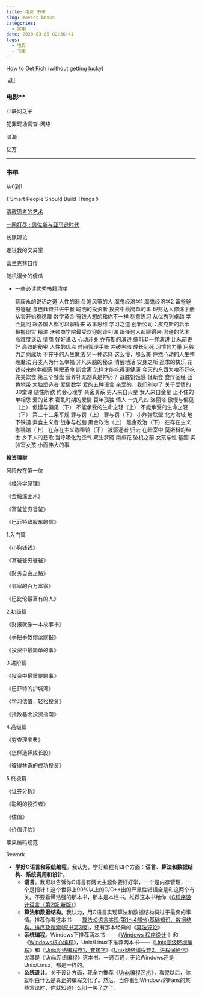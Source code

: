 ```yaml
---
title: 电影 书单
slug: movies-books
categories:
  - 实用
date: 2020-03-05 02:36:41
tags: 
  - 电影
  - 书单
---
```


[How to Get Rich (without getting lucky)](https://threadreaderapp.com/thread/1002103360646823936.html)

​    [ZH](https://telegra.ph/%E5%A6%82%E4%BD%95%E4%B8%8D%E9%9D%A0%E8%BF%90%E6%B0%94%E8%87%B4%E5%AF%8C-05-20)

### 电影**

互联网之子

犯罪现场调查-网络

<!--more-->

暗海

亿万

* * *

### 书单

从0到1

《 Smart People Should Build Things 》

[清醒思考的艺术](https://book.douban.com/subject/20492550/)

[一网打尽 : 贝佐斯与亚马逊时代](https://book.douban.com/subject/25766700/)

[长尾理论](https://book.douban.com/subject/1919072/)

走进我的交易室

富兰克林自传

随机漫步的傻瓜

- 一些必读优秀书籍清单
  
  蔡康永的说话之道
  人性的弱点
  追风筝的人
  魔鬼经济学1
  魔鬼经济学2
  富爸爸穷爸爸
  与巴菲特共进午餐
  聪明的投资者
  投资中最简单的事
  理财达人修炼手册
  从零开始稳稳赚
  数字黄金
  有钱人想的和你不一样
  刻意练习
  从优秀到卓越
  学会提问
  跟各国人都可以聊得来
  故事思维
  学习之道
  创新公司：皮克斯的启示
  把握现实
  精进
  沃顿商学院最受欢迎的谈判课
  跟任何人都聊得来
  沟通的艺术
  高难度谈话
  情商
  好好说话
  心动开关
  乔布斯的演讲
  像TED一样演讲
  比从前更好
  高效的秘密
  人性的优点
  时间管理手账
  冲破黑暗
  成长到死
  习惯的力量
  用毅力走向成功
  不在乎的人生魔法
  另一种选择
  这么慢，那么美
  怦然心动的人生整理魔法
  丹麦人为什么幸福
  非凡头脑的秘诀
  清醒地活
  安身之所
  追求的快乐
  花钱带来的幸福感
  睡眠革命
  断舍离
  怎样才能吃得更健康
  今天的东西为啥不好吃
  完美饮食
  第三个餐盘
  营养补充剂真是神药？
  战胜饥饿感
  轻断食
  食疗圣经
  蓝色地带
  大脑塑造者
  爱情数学
  爱的五种语言
  亲爱的，我们别吵了
  关于爱情的30堂课
  随性所欲
  约会心理学
  亲密关系
  男人来自火星  女人来自金星
  止不住的单相思
  爱的艺术
  霍乱时期的爱情
  百年孤独
  情人
  一九八四
  洛丽塔
  傲慢与偏见（上）
  傲慢与偏见（下）
  不能承受的生命之轻（上）
  不能承受的生命之轻（下）
  第二十二条军规
  罪与罚（上）
  罪与罚（下）
  小炸弹联盟
  北方海域
  地下铁道
  素食主义者
  战争与松脂
  黑金政治（上）
  黑金政治（下）
  在存在主义咖啡馆（上）
  在存在主义咖啡馆（下）
  被驱逐者
  归去
  在暗室中
  莫斯科的绅士
  乡下人的悲歌
  当呼吸化为空气
  双生梦魇
  南瓜花
  坠机之前
  女孩与性
  基因
  实验室女孩
  小而伟大的事

**投资理财**

风险放在第一位

《经济学原理》

《金融炼金术》

《富爸爸穷爸爸》

《巴菲特致股东的信》

1.入门篇

《小狗钱钱》

《富爸爸穷爸爸》

《财务自由之路》

《邻家的百万富翁》

《巴比伦最富有的人》

2.初级篇

《财报就像一本故事书》

《手把手教你读财报》

《投资中最简单的事》

3.进阶篇

《投资中最重要的事》

《巴菲特的护城河》

《学习估值，轻松投资》

《指数基金投资指南》

4.高级篇

《穷查理宝典》

《怎样选择成长股》

《彼得林奇的成功投资》

5.终极篇

《证券分析》

《聪明的投资者》

《估值》

《价值评估》

苹果编码规范

Rework

* **学好C语言和系统编程**。我认为，学好编程有四个方面：**语言、算法和数据结构、系统调用和设计**。
  * **语言**。我可以告诉你C语言有两大主题你要好好学，一个是内存管理，一个是指针！这个世界上90%以上的C/C++出的严重性错误全是和这两个有关。不要看谭浩强的那本书，那本是本烂书。推荐这本书给你《[C程序设计语言（第2版·新版）](http://product.china-pub.com/14975&ref=browse)》
  * **算法和数据结构**。我认为，用C语言实现算法和数据结构莫过于最爽的事情。推荐你看这本书——[算法:C语言实现(第1～4部分)基础知识、数据结构、排序及搜索(原书第3版)](http://product.china-pub.com/192975&ref=browse)，还有那本经典的《[算法导论](http://product.china-pub.com/31701)》
  * **系统编程**。Windows下推荐两本书——《[Windows 程序设计](http://product.china-pub.com/52880) 》和《[Windows核心编程](http://product.china-pub.com/209058)》，Unix/Linux下推荐两本书——《[Unix高级环境编程](http://product.china-pub.com/30181)》和《[Unix网络编程卷1，套接字](http://product.china-pub.com/196770)》《[Unix网络编程卷2，进程间通信](http://product.china-pub.com/196859)》尤其是《Unix网络编程》这本书，一通百通，无论Windows还是Unix/Linux，都是一样的。
  * **系统设计**。关于设计方面，我全力推荐《[Unix编程艺术](http://product.china-pub.com/197413)》，看完以后，你就明白什么是真正的编程文化了。然后，当你看到Windows的Fans的某些言论时，你就知道什么叫一笑了之了。